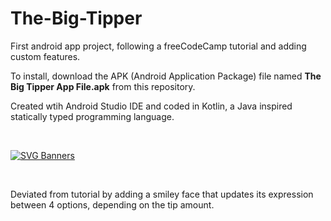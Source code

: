 # The-Big-Tipper
First android app project, following a freeCodeCamp tutorial and adding custom features. <br>


To install, download the APK (Android Application Package) file named <strong>The Big Tipper App File.apk</strong> from this repository.  

Created wtih Android Studio IDE and coded in Kotlin, a Java inspired statically typed programming language.

<br> 

[![SVG Banners](https://svg-banners.vercel.app/api?type=origin&text1=The%20Big%20Tipper&width=800&height=150)](https://github.com/Akshay090/svg-banners) 

<br> 

Deviated from tutorial by adding a smiley face that updates its expression between 4 options, depending on the tip amount.

